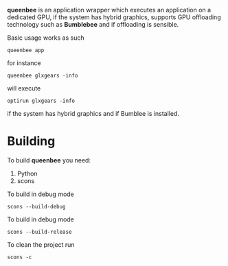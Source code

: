**queenbee** is an application wrapper which executes an application on a dedicated GPU, if the system has hybrid graphics, supports GPU offloading technology such as **Bumblebee** and if offloading is sensible.

Basic usage works as such
```shell
queenbee app
```

for instance
```shell
queenbee glxgears -info
```

will execute
```shell
optirun glxgears -info
```
if the system has hybrid graphics and if Bumblee is installed.

# Building #

To build **queenbee** you need:
1. Python
2. scons

To build in debug mode
```shell
scons --build-debug
```

To build in debug mode
```shell
scons --build-release
```

To clean the project run
```shell
scons -c
```

